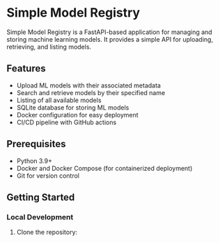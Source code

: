 # Simple Model Registry

Simple Model Registry is a FastAPI-based application for managing and storing machine learning models. It provides a simple API for uploading, retrieving, and listing models.

## Features

-   Upload ML models with their associated metadata
-   Search and retrieve models by their specified name
-   Listing of all available models
-   SQLite database for storing ML models
-   Docker configuration for easy deployment
-   CI/CD pipeline with GitHub actions

## Prerequisites

-   Python 3.9+
-   Docker and Docker Compose (for containerized deployment)
-   Git for version control

## Getting Started

### Local Development

1.  Clone the repository: